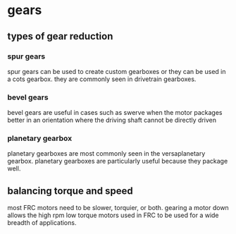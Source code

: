 # gears

## types of gear reduction

### spur gears

spur gears can be used to create custom gearboxes or they can be used in a cots gearbox. they are commonly seen in drivetrain gearboxes.

### bevel gears

bevel gears are useful in cases such as swerve when the motor packages better in an orientation where the driving shaft cannot be directly driven

### planetary gearbox

planetary gearboxes are most commonly seen in the versaplanetary gearbox. planetary gearboxes are particularly useful because they package well.

## balancing torque and speed

most FRC motors need to be slower, torquier, or both. gearing a motor down allows the high rpm low torque motors used in FRC to be used for a wide breadth of applications.

